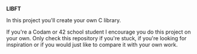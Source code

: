 **LIBFT**

In this project you'll create your own C library.

If you're a Codam or 42 school student I encourage you do this project on your own. Only check this repository if you're stuck, if you're looking for inspiration or if you would just like to compare it with your own work.
